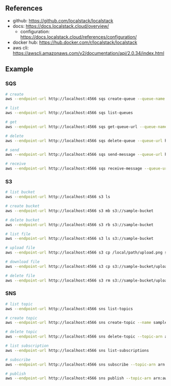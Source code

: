 ## References

- github: https://github.com/localstack/localstack
- docs: https://docs.localstack.cloud/overview/
  - configuration: https://docs.localstack.cloud/references/configuration/
- docker hub: https://hub.docker.com/r/localstack/localstack
- aws cli: https://awscli.amazonaws.com/v2/documentation/api/2.0.34/index.html


## Example

### SQS

~~~sh
# create
aws --endpoint-url http://localhost:4566 sqs create-queue --queue-name queue.fifo --attributes FifoQueue=true

# list
aws --endpoint-url http://localhost:4566 sqs list-queues

# get
aws --endpoint-url http://localhost:4566 sqs get-queue-url --queue-name queue.fifo

# delete
aws --endpoint-url http://localhost:4566 sqs delete-queue --queue-url http://localhost.localstack.cloud:4566/queue/ap-northeast-2/000000000000/queue.fifo

# send
aws --endpoint-url http://localhost:4566 sqs send-message --queue-url http://localhost.localstack.cloud:4566/queue/ap-northeast-2/000000000000/queue.fifo --message-body "Sample Messaage" --message-group-id group1 --message-deduplication-id deduplication1

# receive
aws --endpoint-url http://localhost:4566 sqs receive-message --queue-url http://localhost.localstack.cloud:4566/queue/ap-northeast-2/000000000000/queue.fifo
~~~

### S3

~~~sh
# list bucket
aws --endpoint-url http://localhost:4566 s3 ls

# create bucket
aws --endpoint-url http://localhost:4566 s3 mb s3://sample-bucket

# delete bucket
aws --endpoint-url http://localhost:4566 s3 rb s3://sample-bucket

# list file
aws --endpoint-url http://localhost:4566 s3 ls s3://sample-bucket

# upload file
aws --endpoint-url http://localhost:4566 s3 cp /local/path/upload.png s3://sample-bucket

# download file
aws --endpoint-url http://localhost:4566 s3 cp s3://sample-bucket/upload.png /local/path/download.png

# delete file
aws --endpoint-url http://localhost:4566 s3 rm s3://sample-bucket/upload.png
~~~

### SNS

~~~sh
# list topic
aws --endpoint-url http://localhost:4566 sns list-topics

# create topic
aws --endpoint-url http://localhost:4566 sns create-topic --name sample-topic

# delete topic
aws --endpoint-url http://localhost:4566 sns delete-topic --topic-arn arn:aws:sns:ap-northeast-2:000000000000:sample-topic

# list subscription
aws --endpoint-url http://localhost:4566 sns list-subscriptions

# subscribe
aws --endpoint-url http://localhost:4566 sns subscribe --topic-arn arn:aws:sns:ap-northeast-2:000000000000:sample-topic --protocol http --notification-endpoint http://localhost:8080/test

# publish
aws --endpoint-url http://localhost:4566 sns publish --topic-arn arn:aws:sns:ap-northeast-2:000000000000:sample-topic --subject 제목 --message 내용
~~~